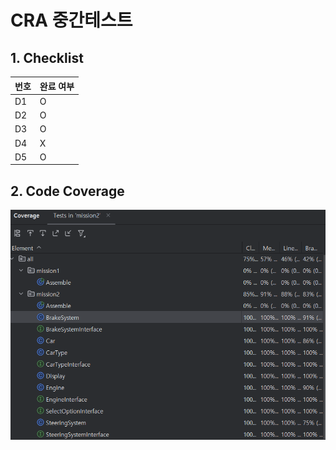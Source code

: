 # CRA 중간테스트
## 1. Checklist
|번호| 완료 여부 |
|---|-------|
|D1 | O     |
|D2 | O     |
|D3 | O     |
|D4 | X     |
|D5 | O     |

## 2. Code Coverage
<img src="./imgs/img.png"/>


